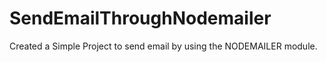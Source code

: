 # SendEmailThroughNodemailer
Created a Simple Project to send email by using the NODEMAILER module.
